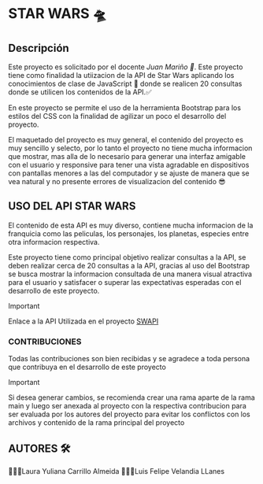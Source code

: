 # STAR WARS  🛸
## Descripción

Este proyecto es solicitado   por el docente _Juan Mariño 🥑_. Este proyecto tiene como finalidad la utiizacion de la API  de Star Wars aplicando los conocimientos de clase de JavaScript 🎫 donde se realicen 20 consultas donde se utilicen los contenidos de la API.✅

En este proyecto se permite el uso de la herramienta Bootstrap para los estilos del CSS con la finalidad de agilizar un poco el desarrollo del proyecto.

El maquetado del proyecto es muy general, el contenido del proyecto es muy sencillo y selecto, por lo tanto el proyecto no tiene mucha informacion que mostrar, mas alla de lo necesario para generar una interfaz amigable con el usuario y responsive para tener una vista agradable en dispositivos con pantallas menores a las del computador y se ajuste de manera que se vea natural y no presente errores de visualizacion del contenido  😎

## USO DEL API STAR WARS

El contenido de esta API es muy diverso, contiene mucha informacion de la  franquicia como las peliculas, los personajes, los planetas, especies entre otra informacion respectiva.

Este proyecto tiene como principal objetivo realizar consultas a la API, se deben realizar cerca de 20 consultas a la API, gracias al uso del Bootstrap se busca mostrar la informacion consultada de una manera visual atractiva para el usuario y satisfacer o superar  las expectativas esperadas  con el desarrollo de este proyecto.


> [!IMPORTANT]
> Enlace a la API Utilizada en el proyecto 
> [SWAPI ](https://swapi.dev/about)


###   CONTRIBUCIONES
Todas las contribuciones son bien recibidas y se agradece a toda persona que contribuya en el desarrollo de este proyecto 

>[!IMPORTANT]
>Si desea generar cambios, se recomienda crear una rama aparte de la rama main y luego ser anexada al proyecto  con la respectiva contribucion para ser evaluada por los autores del proyecto  para evitar los conflictos con los archivos y contenido de la rama principal del proyecto


## AUTORES  🛠️
🙋🏻‍♀️Laura Yuliana Carrillo Almeida 
🙋🏻‍♂️Luis Felipe Velandia LLanes 

